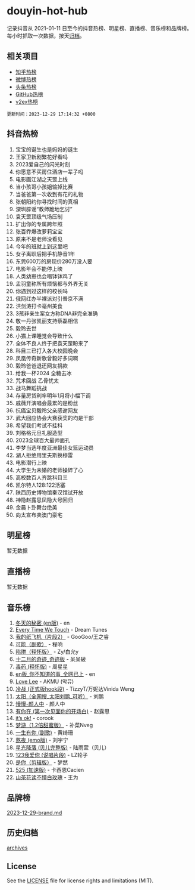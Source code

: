 # douyin-hot-hub

记录抖音从 2021-01-11 日至今的抖音热榜、明星榜、直播榜、音乐榜和品牌榜。每小时抓取一次数据，按天[归档](archives)。

## 相关项目

- [知乎热榜](https://github.com/lonnyzhang423/zhihu-hot-hub)
- [微博热榜](https://github.com/lonnyzhang423/weibo-hot-hub)
- [头条热榜](https://github.com/lonnyzhang423/toutiao-hot-hub)
- [GitHub热榜](https://github.com/lonnyzhang423/github-hot-hub)
- [v2ex热榜](https://github.com/lonnyzhang423/v2ex-hot-hub)


`更新时间：2023-12-29 17:14:32 +0800`

## 抖音热榜

1. 宝宝的诞生也是妈妈的诞生
1. 王家卫新剧繁花好看吗
1. 2023爱自己的闪光时刻
1. 你愿意不买房住酒店一辈子吗
1. 电影画江湖之天罡上线
1. 当小孩哥小孩姐输掉比赛
1. 当爸爸第一次收到有花的礼物
1. 张朝阳约你寻找时间的真相
1. 深圳辟谣“教师跪地乞讨”
1. 袁天罡顶级气场压制
1. 扩出你的专属跨年照
1. 张百乔爆改萝莉宝宝
1. 原来不是老师没看见
1. 今年的班就上到这里吧
1. 女子离职后把手机静音1年
1. 东莞600万的房现价280万没人要
1. 电影年会不能停上映
1. 人类幼崽也会唱钵钵鸡了
1. 孟羽童称所有烦恼都与外界无关
1. 你遇到过这样的校长吗
1. 俄网红办半裸派对引普京不满
1. 洪剑涛打卡亳州美食
1. 3孩非亲生案女方称DNA非完全准确
1. 敬一丹张凯丽支持蔡磊相信
1. 毅玲去世
1. 小猫上课睡觉会导致什么
1. 全体不良人终于把袁天罡盼来了
1. 科目三已打入各大校园晚会
1. 凤凰传奇新歌曾毅好多词啊
1. 毅玲爸爸退还网友捐款
1. 给我一杯2024 全糖去冰
1. 咒术回战 乙骨忧太
1. 战马舞蹈挑战
1. 存量房贷利率明年1月将小幅下调
1. 戚薇开演唱会最累的是粉丝
1. 抗癌宝贝毅玲父亲感谢网友
1. 武大回应协会大赛获奖的均是干部
1. 希望我们考试不挂科
1. 刘格格元旦礼服造型
1. 2023全球百大最帅面孔
1. 李梦当选年度亚洲最佳女篮运动员
1. 湖人拒绝用里夫斯换穆雷
1. 电影潜行上映
1. 大学生为未婚的老师操碎了心
1. 高校数百人齐跳科目三
1. 凯尔特人128:122活塞
1. 陕西历史博物馆秦汉馆试开放
1. 神隐赵露思凤隐大号回归
1. 金晨卜卦舞台绝美
1. 向太宣布卖澳门豪宅

## 明星榜

暂无数据

## 直播榜

暂无数据

## 音乐榜

1. [冬天的秘密 (en版)](https://sf3-cdn-tos.douyinstatic.com/obj/tos-cn-ve-2774/okIuMHDdzyf3FjGK4Lphe1vfHcQaPIHAg0Z4CR) - en
1. [Every Time We Touch](https://sf3-cdn-tos.douyinstatic.com/obj/tos-cn-ve-2774/ogN6lUKQeBBfEVhIOMikG1CcJjugxk1tztZyhP) - Dream Tunes
1. [我的纸飞机（片段2）](https://sf3-cdn-tos.douyinstatic.com/obj/tos-cn-ve-2774/oM2ZrKcg2CD5AeRB2gkeXOFB1IxAGJdZPazYHf) - GooGoo/王之睿
1. [可能（副歌）](https://sf3-cdn-tos.douyinstatic.com/obj/tos-cn-ve-2774/cde1731888894259b333569393c2fb51) - 程响
1. [陷阱（释怀版）](https://sf6-cdn-tos.douyinstatic.com/obj/tos-cn-ve-2774/oE8C21LeZrzKLDFfQYgMzx4GAIHageG5IzayY7) - Zy/白允y
1. [十二月的奇迹_奇迹版](https://sf6-cdn-tos.douyinstatic.com/obj/tos-cn-ve-2774/oMslvA9FBzGMGHnyUuoiiUjtIAXfMz6tzwByW8) - 呆呆破
1. [毒药 (释怀版)](https://sf6-cdn-tos.douyinstatic.com/obj/tos-cn-ve-2774/oYILMEAzspdZBIzy4frJNB8ZHPHWAhiwowd4Ad) - 周星星
1. [en版_你不知道的事_全网已上](https://sf6-cdn-tos.douyinstatic.com/obj/tos-cn-ve-2774/o4QbYLDezHUtFyDKdF9XfmPhIewaqEQAggj6Cb) - en
1. [Love Lee](https://sf6-cdn-tos.douyinstatic.com/obj/tos-cn-ve-2774/o05GbkJGbCBTdDnMtB0fwOYgkeZp23vrWQDQBS) - AKMU (악뮤)
1. [冷战 (正式版hook段)](https://sf3-cdn-tos.douyinstatic.com/obj/tos-cn-ve-2774/oMuEoiBasWApEMVDgNiI8VAByNmwo5J0pyf8Yx) - TizzyT/万妮达Vinida Weng
1. [太阳（全网搜_太阳刘鹏_可听）](https://sf6-cdn-tos.douyinstatic.com/obj/tos-cn-ve-2774/ogWbyIQnlBFImVbeDocRdCIYtBHlbJXgfZMvgz) - 刘鹏
1. [慢慢-颜人中](https://sf6-cdn-tos.douyinstatic.com/obj/tos-cn-ve-2774/ocjHNfBXdBxQNC8ZGAeoLMFTUgtBg8bkExunDC) - 颜人中
1. [有你在 (第一次见面你的开场白)](https://sf3-cdn-tos.douyinstatic.com/obj/tos-cn-ve-2774/oAthrQ3ClJBfI57uBoFEgNDYtNCZ0TSYQQfxQ0) - 赵露思
1. [it’s ok!](https://sf3-cdn-tos.douyinstatic.com/obj/tos-cn-ve-2774/0fc4d0ee28444bd0ab76e8b7c0003f52) - corook
1. [梦游（1.2倍甜蜜版）](https://sf3-cdn-tos.douyinstatic.com/obj/tos-cn-ve-2774/o4gyAUm8hwufoEABmwVIiQtHsFuGzAEEWtNMzo) - 补菜Nveg
1. [一生有你 (副歌)](https://sf6-cdn-tos.douyinstatic.com/obj/tos-cn-ve-2774/o8xzM8HLaQzgMiJ96FKAWCenIuzkFpfClDdmeW) - 黄绮珊
1. [熬夜 (emo版)](https://sf3-cdn-tos.douyinstatic.com/obj/tos-cn-ve-2774/ocQZvZErLThAfNQOtBZ178gQDfCDFBL9iB5lvY) - 刘宇宁
1. [星光降落 (贝儿完整版)](https://sf3-cdn-tos.douyinstatic.com/obj/tos-cn-ve-2774/okwB9hAwyAtsFFkFBzAX1hOOfQuIoMNs0W2Mwr) - 陆雨萱（贝儿）
1. [123我爱你 (说唱片段)](https://sf3-cdn-tos.douyinstatic.com/obj/tos-cn-ve-2774/oYCWFpY0hL9kda0dQKIGDYeKYfQmAse0DgpDjz) - LZ轮子
1. [是你（剪辑版）](https://sf6-cdn-tos.douyinstatic.com/obj/tos-cn-ve-2774/46019dae783c4c969944217fe1cfafc4) - 梦然
1. [525 (加速版)](https://sf6-cdn-tos.douyinstatic.com/obj/tos-cn-ve-2774/oIfKCtqfDyP8Vc9FpAPgWMyezT6LnDT1abRwGg) - 卡西恩Cacien
1. [山茶花读不懂白玫瑰](https://sf3-cdn-tos.douyinstatic.com/obj/tos-cn-ve-2774/osfn8B7DktrRHEPJgPCfDbw7QDQEkwC16BxZg9) - 王为

## 品牌榜

[2023-12-29-brand.md](archives/2023-12-29-brand.md)

## 历史归档

[archives](archives)

## License

See the [LICENSE](LICENSE) file for license rights and limitations (MIT).
